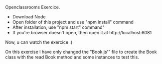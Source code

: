 Openclassrooms Exercice.

- Download Node
- Open folder of this project and use "npm install" command
- After installation, use "npm start" command"
- If you're browser doesn't open, then open it at http://localhost:8081

Now, u can watch the exercice :)

On this exercise I have only changed the "Book.js'" file to create the Book class with the read Book method and some instances to test this.
